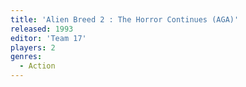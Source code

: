 ```yaml
---
title: 'Alien Breed 2 : The Horror Continues (AGA)'
released: 1993
editor: 'Team 17'
players: 2
genres:
  - Action
---
```

